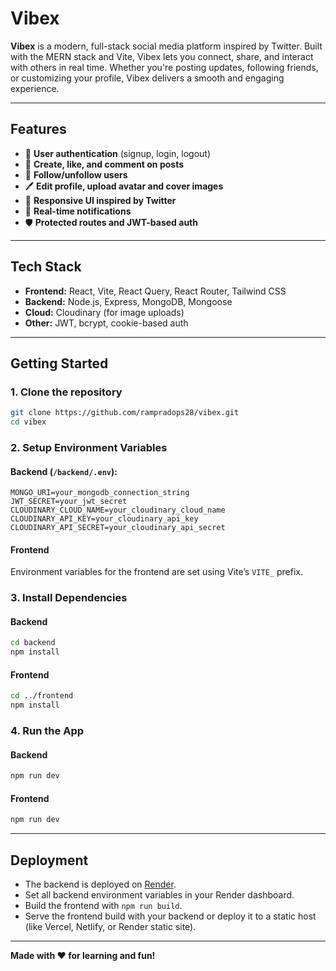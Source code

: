 # Vibex

**Vibex** is a modern, full-stack social media platform inspired by Twitter. Built with the MERN stack and Vite, Vibex lets you connect, share, and interact with others in real time. Whether you're posting updates, following friends, or customizing your profile, Vibex delivers a smooth and engaging experience.

---

## Features

- 🔐 **User authentication** (signup, login, logout)
- 📝 **Create, like, and comment on posts**
- 👥 **Follow/unfollow users**
- 🖊️ **Edit profile, upload avatar and cover images**
- 📱 **Responsive UI inspired by Twitter**
- 🔔 **Real-time notifications**
- 🛡️ **Protected routes and JWT-based auth**

---

## Tech Stack

- **Frontend:** React, Vite, React Query, React Router, Tailwind CSS
- **Backend:** Node.js, Express, MongoDB, Mongoose
- **Cloud:** Cloudinary (for image uploads)
- **Other:** JWT, bcrypt, cookie-based auth

---

## Getting Started

### 1. Clone the repository

```bash
git clone https://github.com/rampradops28/vibex.git
cd vibex
```

### 2. Setup Environment Variables

#### Backend (`/backend/.env`):

```
MONGO_URI=your_mongodb_connection_string
JWT_SECRET=your_jwt_secret
CLOUDINARY_CLOUD_NAME=your_cloudinary_cloud_name
CLOUDINARY_API_KEY=your_cloudinary_api_key
CLOUDINARY_API_SECRET=your_cloudinary_api_secret
```

#### Frontend

Environment variables for the frontend are set using Vite’s `VITE_` prefix.  

### 3. Install Dependencies

#### Backend

```bash
cd backend
npm install
```

#### Frontend

```bash
cd ../frontend
npm install
```

### 4. Run the App

#### Backend

```bash
npm run dev
```

#### Frontend

```bash
npm run dev
```

---

## Deployment

- The backend is deployed on [Render](https://render.com/).
- Set all backend environment variables in your Render dashboard.  
- Build the frontend with `npm run build`.
- Serve the frontend build with your backend or deploy it to a static host (like Vercel, Netlify, or Render static site).

---

**Made with ❤️ for learning and fun!**